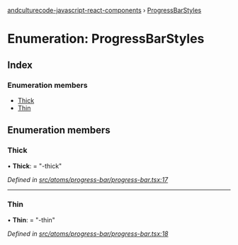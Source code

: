 [andculturecode-javascript-react-components](../README.md) › [ProgressBarStyles](progressbarstyles.md)

# Enumeration: ProgressBarStyles

## Index

### Enumeration members

* [Thick](progressbarstyles.md#thick)
* [Thin](progressbarstyles.md#thin)

## Enumeration members

###  Thick

• **Thick**: = "-thick"

*Defined in [src/atoms/progress-bar/progress-bar.tsx:17](https://github.com/AndcultureCode/AndcultureCode.JavaScript.React.Components/blob/29c8649/src/atoms/progress-bar/progress-bar.tsx#L17)*

___

###  Thin

• **Thin**: = "-thin"

*Defined in [src/atoms/progress-bar/progress-bar.tsx:18](https://github.com/AndcultureCode/AndcultureCode.JavaScript.React.Components/blob/29c8649/src/atoms/progress-bar/progress-bar.tsx#L18)*
